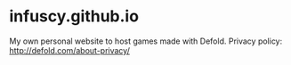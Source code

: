 # infuscy.github.io
My own personal website to host games made with Defold. Privacy policy: http://defold.com/about-privacy/
